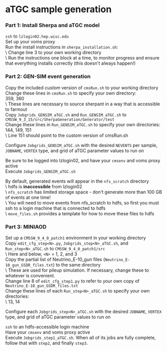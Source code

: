 # aTGC sample generation

### Part 1: Install Sherpa and aTGC model
`ssh` to `lzlogin02.hep.wisc.edu`\
Set up your voms proxy\
Run the install instructions in `sherpa_installation.sh`:\
\ Change line 3 to your own working directory\
\ Run the instructions one block at a time, to monitor progress and ensure that everything installs correctly (this doesn't always happen!)

### Part 2: GEN-SIM event generation
Copy the included *custom* version of `cmsRun.sh` to your working directory\
Change these lines in `cmsRun.sh` to specify your own directory:\
359, 360\
\ These lines are necessary to source sherpant in a way that is accessible to farmout\
Copy `Jobgrids_GENSIM_aTGC.sh` and `Run_GENSIM_aTGC.sh` to `CMSSW_9_3_15/src/SherpaGeneration/Generator/test`\
Change these lines in `Run_GENSIM_aTGC.sh` to specify your own directories:\
144, 149, 151\
\ Line 151 should point to the custom version of cmsRun.sh

Configure `Jobgrids_GENSIM_aTGC.sh` with the desired `NEVENTS` per sample, `JOBNAME`, `VERTEX` type, and grid of aTGC parameter values to run on

Be sure to be logged into lzlogin02, and have your `cmsenv` and voms proxy active\
Execute `Jobgrids_GENSIM_aTGC.sh`

By default, generated events will appear in the `nfs_scratch` directory\
\ hdfs is **inaccessible** from lzlogin02\
\ `nfs_scratch` has limited storage space - don't generate more than 100 GB of events at one time!\
\ You will need to move events from nfs_scratch to hdfs, so first you must ssh to a login machine that is connected to hdfs\
\ `move_files.sh` provides a template for how to move these files to hdfs

### Part 3: MINIAOD
Set up a `CMSSW_9_4_0_patch1` environment in your working directory\
Copy `edit_cfg_step<N>.py`, `Jobgrids_step<N>_aTGC.sh`, and `Run_step<N>_aTGC.sh` to `CMSSW_9_4_0_patch1/src`\
\ Here and below, `<N>` = 1, 2, and 3\
Copy the partial list of Neutrino_E-10_gun files (`Neutrino_E-10_gun_GSDR_files.txt`) to the same directory\
\ These are used for pileup simulation. If necessary, change these to whatever is convenient.\
Change line 8 of `edit_cfg_step1.py` to refer to your own copy of `Neutrino_E-10_gun_GSDR_files.txt`\
Change these lines of each `Run_step<N>_aTGC.sh` to specify your own directories:\
\ 13, 14

Configure each `Jobgrids_step<N>_aTGC.sh` with the desired `JOBNAME`, `VERTEX` type, and grid of aTGC parameter values to run on

`ssh` to an hdfs-accessible login machine\
Have your `cmsenv` and voms proxy active\
Execute `Jobgrids_step1_aTGC.sh`. When all of its jobs are fully complete, follow that with `step2`, and finally `step3`.
